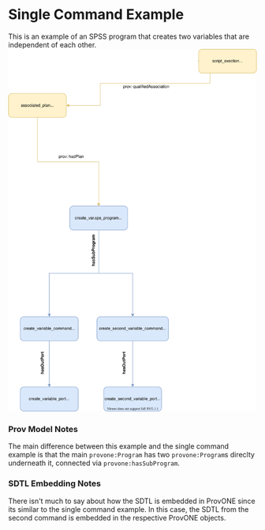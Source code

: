 # Single Command Example

This is an example of an SPSS program that creates two variables that are independent of each other.
![](./images/prov.svg)

### Prov Model Notes
The main difference between this example and the single command example is that the main `provone:Program` has two `provone:Program`s direclty underneath it, connected via `provone:hasSubProgram`.



### SDTL Embedding Notes
There isn't much to say about how the SDTL is embedded in ProvONE since its similar to the single command example. In this case, the SDTL from the second command is embedded in the respective ProvONE objects.
